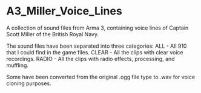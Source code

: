 # A3_Miller_Voice_Lines
A collection of sound files from Arma 3, containing voice lines of Captain Scott Miller of the British Royal Navy. 

The sound files have been separated into three categories:
ALL - All 910 that I could find in the game files.
CLEAR - All the clips with clear voice recordings.
RADIO - All the clips with radio effects, processing, and muffling.

Some have been converted from the original .ogg file type to .wav for voice cloning purposes.
